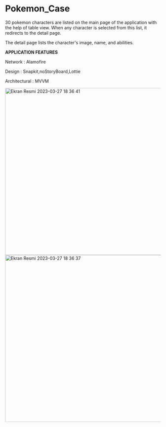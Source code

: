 # Pokemon_Case

30 pokemon characters are listed on the main page of the application with the help of table view. When any character is selected from this list, it redirects to the detail page.

The detail page lists the character's image, name, and abilities.




<strong>APPLICATION FEATURES</strong>


Network : Alamofire

Design : Snapkit,noStoryBoard,Lottie

Architectural : MVVM


<img height="538" alt="Ekran Resmi 2023-03-27 18 36 41" src="https://user-images.githubusercontent.com/82399051/227990901-510764f6-4a9f-44bb-ae34-01cb1f515e83.png"><img height="538" alt="Ekran Resmi 2023-03-27 18 36 37" src="https://user-images.githubusercontent.com/82399051/227990922-2a270d37-0963-4f06-b4bc-b8f5e74cebd1.png">
